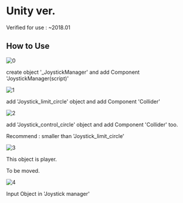 # Unity ver.
Verified for use : ~2018.01

## How to Use
![0](/Help/help_0.PNG)

create object '_JoystickManager' and add Component 'JoystickManager(script)'

![1](/Help/help_1.PNG)

add 'Joystick_limit_circle' object and add Component 'Collider'

![2](/Help/help_2.PNG)

add 'Joystick_control_circle' object and add Component 'Collider' too.

Recommend : smaller than 'Joystick_limit_circle'

![3](/Help/help_3.PNG)

This object is player.

To be moved.

![4](/Help/help_4.PNG)

Input Object in 'Joystick manager'
